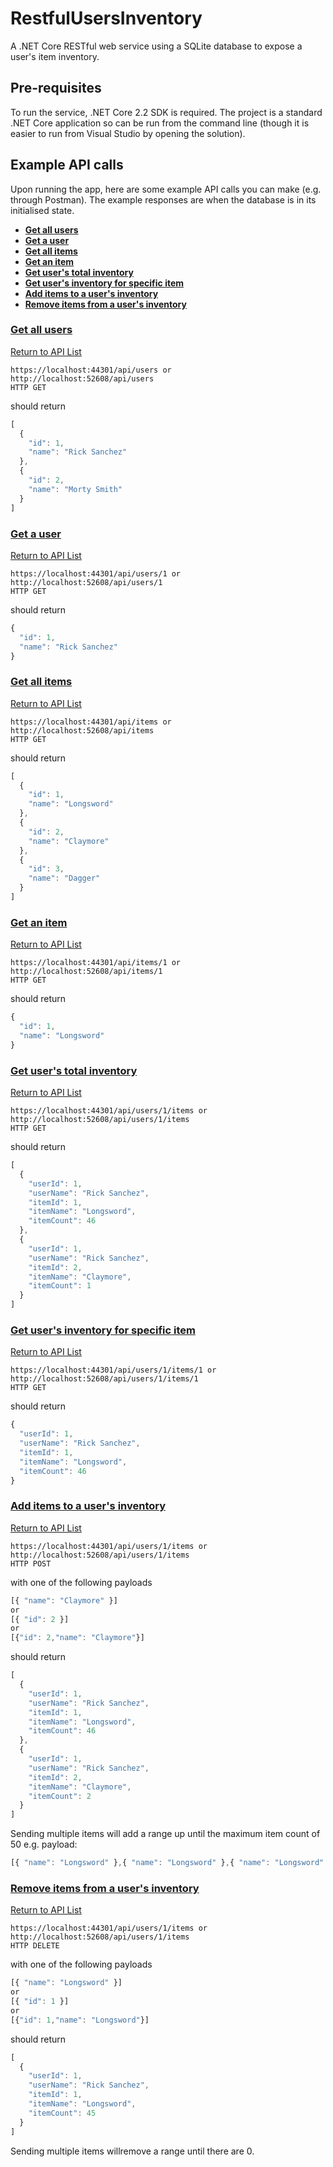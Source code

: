 # RestfulUsersInventory

A .NET Core RESTful web service using a SQLite database to expose a user's item inventory.

## Pre-requisites

To run the service, .NET Core 2.2 SDK is required. The project is a standard .NET Core application so
can be run from the command line (though it is easier to run from Visual Studio by opening the solution).

## Example API calls

Upon running the app, here are some example API calls you can make (e.g. through Postman). The example responses are when the database is in its initialised state.

- **[Get all users](#Get-All-Users)**
- **[Get a user](#Get-A-User)**
- **[Get all items](#Get-All-Items)**
- **[Get an item](#Get-An-Item)**
- **[Get user's total inventory](#Get-Users-Total-Inventory)**
- **[Get user's inventory for specific item](#Get-Users-Inventory-For-Specific-Item)**
- **[Add items to a user's inventory](#Add-Items-To-A-Users-Inventory)**
- **[Remove items from a user's inventory](#Remove-Items-From-A-Users-Inventory)**

### **[Get all users](#Get-All-Users)**
[Return to API List](##Example-Api-Calls)

```
https://localhost:44301/api/users or
http://localhost:52608/api/users
HTTP GET
```
should return
```javascript
[
  {
    "id": 1,
    "name": "Rick Sanchez"
  },
  {
    "id": 2,
    "name": "Morty Smith"
  }
]
```
### **[Get a user](#Get-A-User)**
[Return to API List](##Example-Api-Calls)

```
https://localhost:44301/api/users/1 or
http://localhost:52608/api/users/1
HTTP GET
```
should return
```javascript
{
  "id": 1,
  "name": "Rick Sanchez"
}
```
### **[Get all items](#Get-All-Items)**
[Return to API List](##Example-Api-Calls)

```
https://localhost:44301/api/items or
http://localhost:52608/api/items
HTTP GET
```
should return
```javascript
[
  {
    "id": 1,
    "name": "Longsword"
  },
  {
    "id": 2,
    "name": "Claymore"
  },
  {
    "id": 3,
    "name": "Dagger"
  }
]
```
### **[Get an item](#Get-An-Item)**
[Return to API List](##Example-Api-Calls)

```
https://localhost:44301/api/items/1 or
http://localhost:52608/api/items/1
HTTP GET
```
should return
```javascript
{
  "id": 1,
  "name": "Longsword"
}
```
### **[Get user's total inventory](#Get-Users-Total-Inventory)**
[Return to API List](##Example-Api-Calls)

```
https://localhost:44301/api/users/1/items or
http://localhost:52608/api/users/1/items
HTTP GET
```
should return
```javascript
[
  {
    "userId": 1,
    "userName": "Rick Sanchez",
    "itemId": 1,
    "itemName": "Longsword",
    "itemCount": 46
  },
  {
    "userId": 1,
    "userName": "Rick Sanchez",
    "itemId": 2,
    "itemName": "Claymore",
    "itemCount": 1
  }
]
```
### **[Get user's inventory for specific item](#Get-Users-Inventory-For-Specific-Item)**
[Return to API List](##Example-Api-Calls)

```
https://localhost:44301/api/users/1/items/1 or
http://localhost:52608/api/users/1/items/1
HTTP GET
```
should return
```javascript
{
  "userId": 1,
  "userName": "Rick Sanchez",
  "itemId": 1,
  "itemName": "Longsword",
  "itemCount": 46
}
```
### **[Add items to a user's inventory](#Add-Items-To-A-Users-Inventory)**
[Return to API List](##Example-Api-Calls)
```
https://localhost:44301/api/users/1/items or
http://localhost:52608/api/users/1/items
HTTP POST
```
with one of the following payloads
```javascript
[{ "name": "Claymore" }]
or
[{ "id": 2 }]
or
[{"id": 2,"name": "Claymore"}]
```
should return
```javascript
[
  {
    "userId": 1,
    "userName": "Rick Sanchez",
    "itemId": 1,
    "itemName": "Longsword",
    "itemCount": 46
  },
  {
    "userId": 1,
    "userName": "Rick Sanchez",
    "itemId": 2,
    "itemName": "Claymore",
    "itemCount": 2
  }
]
```
Sending multiple items will add a range up until the maximum item count of 50 e.g. payload:
```javascript
[{ "name": "Longsword" },{ "name": "Longsword" },{ "name": "Longsword" },{ "name": "Longsword" },{ "name": "Longsword" }]
```
### **[Remove items from a user's inventory](#Remove-Items-From-A-Users-Inventory)**
[Return to API List](##Example-Api-Calls)
```
https://localhost:44301/api/users/1/items or
http://localhost:52608/api/users/1/items
HTTP DELETE
```
with one of the following payloads
```javascript
[{ "name": "Longsword" }]
or
[{ "id": 1 }]
or
[{"id": 1,"name": "Longsword"}]
```
should return
```javascript
[
  {
    "userId": 1,
    "userName": "Rick Sanchez",
    "itemId": 1,
    "itemName": "Longsword",
    "itemCount": 45
  }
]
```
Sending multiple items willremove a range until there are 0.